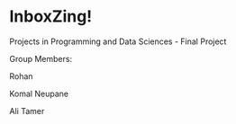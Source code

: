# InboxZing!
Projects in Programming and Data Sciences - Final Project

Group Members:

Rohan

Komal Neupane

Ali Tamer 

